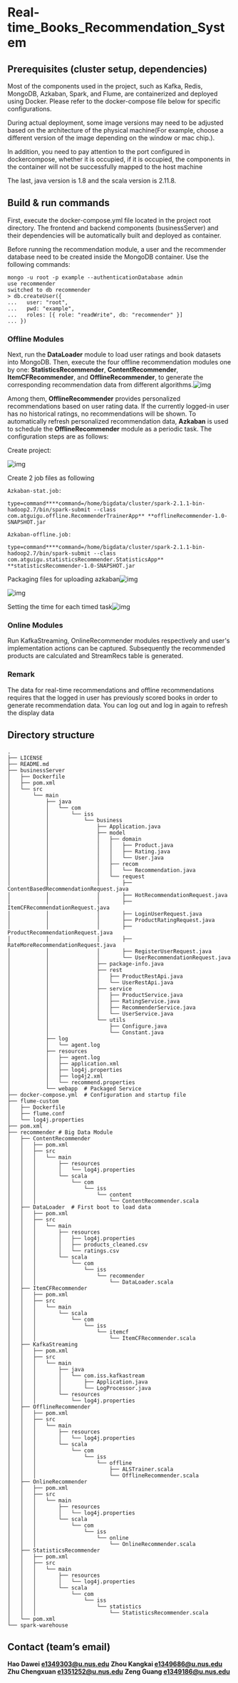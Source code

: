 # Real-time_Books_Recommendation_System
## Prerequisites (cluster setup, dependencies)

Most of the components used in the project, such as Kafka, Redis, MongoDB, Azkaban, Spark, and Flume, are containerized and deployed using Docker. Please refer to the docker-compose file below for specific configurations. 

During actual deployment, some image versions may need to be adjusted based on the architecture of the physical machine(For example, choose a different version of the image depending on the window or mac chip.).

In addition, you need to pay attention to the port configured in dockercompose, whether it is occupied, if it is occupied, the components in the container will not be successfully mapped to the host machine

The last, java version is 1.8 and the scala version is 2.11.8.



## Build & run commands

First, execute the docker-compose.yml file located in the project root directory. The frontend and backend components (businessServer) and their dependencies will be automatically built and deployed as container.

Before running the recommendation module, a user and the recommender database need to be created inside the MongoDB container. Use the following commands:

```
mongo -u root -p example --authenticationDatabase admin
use recommender
switched to db recommender
> db.createUser({
...   user: "root",
...   pwd: "example",
...   roles: [{ role: "readWrite", db: "recommender" }]
... })
```



### Offline Modules

Next, run the **DataLoader** module to load user ratings and book datasets into MongoDB. Then, execute the four offline recommendation modules one by one: **StatisticsRecommender**, **ContentRecommender**, **ItemCFRecommender**, and **OfflineRecommender**, to generate the corresponding recommendation data from different algorithms.![img](https://lh7-rt.googleusercontent.com/docsz/AD_4nXeZIe91GLD8hQrqsJqORhC1e167M3hB8gRhZszYFDNT9j_wPtZSyEnyTgLV40c7wbGPuQJICCvjZiI0IVdr_VpynRjLl9O3xSjjKHmefFu0Y27K9PRYeXuJwWix6hWzNqWC4QyJyA?key=uUGYfvp8LzmhFXRkoX8qG9pB)

Among them, **OfflineRecommender** provides personalized recommendations based on user rating data. If the currently logged-in user has no historical ratings, no recommendations will be shown. To automatically refresh personalized recommendation data, **Azkaban** is used to schedule the **OfflineRecommender** module as a periodic task. The configuration steps are as follows:

Create project:

![img](https://lh7-rt.googleusercontent.com/docsz/AD_4nXfGiHdq4HkoKiFhhPGyF4N3cFU2QaRQNiqCHdO-qH5DIxqQ_erWMlPiXwHxl07huGO4NlK-2XrtFFw997KJ7XI0JQGEft2wkhVoCho4EPDp3U5sLkgfsJE4HoCzSWNf_u_biHSo?key=uUGYfvp8LzmhFXRkoX8qG9pB)

Create 2 job files as following

```
Azkaban-stat.job:

type=command****command=/home/bigdata/cluster/spark-2.1.1-bin-hadoop2.7/bin/spark-submit --class com.atguigu.offline.RecommenderTrainerApp** **offlineRecommender-1.0-SNAPSHOT.jar

Azkaban-offline.job:

type=command****command=/home/bigdata/cluster/spark-2.1.1-bin-hadoop2.7/bin/spark-submit --class com.atguigu.statisticsRecommender.StatisticsApp** **statisticsRecommender-1.0-SNAPSHOT.jar
```

Packaging files for uploading azkaban![img](https://lh7-rt.googleusercontent.com/docsz/AD_4nXf4VUhhtfW3alZGQACiHt-apTBWYY5CUQEpHzQOFhvfpGf7QfEdKjPNOynhQLMBCQQ9lkrOTejy0UNBhh5otixQq5BiN8hcV_oQGdSsupRM8-j_OMxB2T-buiuI5A7Ua1E2ViCgXg?key=uUGYfvp8LzmhFXRkoX8qG9pB)

![img](https://lh7-rt.googleusercontent.com/docsz/AD_4nXd6h8wIfTQvXEfdrjwc_6H0wKiK_1lAtsGlCoRj9mH_mDe9JzUHLsdV7VovWcGRGnlMSdTZAzPTuoBH5Vxk7rFvCkjalrfrZDZstvBIQ0KY6Oq7X6u9tTPs2iyUiAhSInuUudbYMg?key=uUGYfvp8LzmhFXRkoX8qG9pB)

Setting the time for each timed task![img](https://lh7-rt.googleusercontent.com/docsz/AD_4nXfdqX59Dep1jDuVRJqByP1W98ThfbGCuaYZIBzdn7dwLLv-HjpHv761q5wPobQAlnkSJv04glkwtOimX7W1mlCJ_waLsUqE58Y_cGHpFur7uChKDiB7g0jRdivH50EGf5M5JYE6KA?key=uUGYfvp8LzmhFXRkoX8qG9pB)



### Online Modules

Run KafkaStreaming, OnlineRecommender modules respectively and user's implementation actions can be captured. Subsequently the recommended products are calculated and StreamRecs table is generated.



### Remark

The data for real-time recommendations and offline recommendations requires that the logged in user has previously scored books in order to generate recommendation data. You can log out and log in again to refresh the display data



## Directory structure

```Shell
.
├── LICENSE
├── README.md
├── businessServer
│   ├── Dockerfile
│   ├── pom.xml
│   └── src
│       └── main
│           ├── java
│           │   └── com
│           │       └── iss
│           │           └── business
│           │               ├── Application.java
│           │               ├── model
│           │               │   ├── domain
│           │               │   │   ├── Product.java
│           │               │   │   ├── Rating.java
│           │               │   │   └── User.java
│           │               │   ├── recom
│           │               │   │   └── Recommendation.java
│           │               │   └── request
│           │               │       ├── ContentBasedRecommendationRequest.java
│           │               │       ├── HotRecommendationRequest.java
│           │               │       ├── ItemCFRecommendationRequest.java
│           │               │       ├── LoginUserRequest.java
│           │               │       ├── ProductRatingRequest.java
│           │               │       ├── ProductRecommendationRequest.java
│           │               │       ├── RateMoreRecommendationRequest.java
│           │               │       ├── RegisterUserRequest.java
│           │               │       └── UserRecommendationRequest.java
│           │               ├── package-info.java
│           │               ├── rest
│           │               │   ├── ProductRestApi.java
│           │               │   └── UserRestApi.java
│           │               ├── service
│           │               │   ├── ProductService.java
│           │               │   ├── RatingService.java
│           │               │   ├── RecommenderService.java
│           │               │   └── UserService.java
│           │               └── utils
│           │                   ├── Configure.java
│           │                   └── Constant.java
│           ├── log
│           │   └── agent.log
│           ├── resources
│           │   ├── agent.log
│           │   ├── application.xml
│           │   ├── log4j.properties
│           │   ├── log4j2.xml
│           │   └── recommend.properties
│           └── webapp	# Packaged Service
├── docker-compose.yml	# Configuration and startup file
├── flume-custom
│   ├── Dockerfile
│   ├── flume.conf
│   └── log4j.properties
├── pom.xml
├── recommender	# Big Data Module
│   ├── ContentRecommender
│   │   ├── pom.xml
│   │   ├── src
│   │   │   └── main
│   │   │       ├── resources
│   │   │       │   └── log4j.properties
│   │   │       └── scala
│   │   │           └── com
│   │   │               └── iss
│   │   │                   └── content
│   │   │                       └── ContentRecommender.scala
│   ├── DataLoader	# First boot to load data
│   │   ├── pom.xml
│   │   ├── src
│   │   │   └── main
│   │   │       ├── resources
│   │   │       │   ├── log4j.properties
│   │   │       │   ├── products_cleaned.csv
│   │   │       │   └── ratings.csv
│   │   │       └── scala
│   │   │           └── com
│   │   │               └── iss
│   │   │                   └── recommender
│   │   │                       └── DataLoader.scala
│   ├── ItemCFRecommender
│   │   ├── pom.xml
│   │   ├── src
│   │   │   └── main
│   │   │       └── scala
│   │   │           └── com
│   │   │               └── iss
│   │   │                   └── itemcf
│   │   │                       └── ItemCFRecommender.scala
│   ├── KafkaStreaming
│   │   ├── pom.xml
│   │   ├── src
│   │   │   └── main
│   │   │       ├── java
│   │   │       │   └── com.iss.kafkastream
│   │   │       │       ├── Application.java
│   │   │       │       └── LogProcessor.java
│   │   │       └── resources
│   │   │           └── log4j.properties
│   ├── OfflineRecommender
│   │   ├── pom.xml
│   │   ├── src
│   │   │   └── main
│   │   │       ├── resources
│   │   │       │   └── log4j.properties
│   │   │       └── scala
│   │   │           └── com
│   │   │               └── iss
│   │   │                   └── offline
│   │   │                       ├── ALSTrainer.scala
│   │   │                       └── OfflineRecommender.scala
│   ├── OnlineRecommender
│   │   ├── pom.xml
│   │   ├── src
│   │   │   └── main
│   │   │       ├── resources
│   │   │       │   └── log4j.properties
│   │   │       └── scala
│   │   │           └── com
│   │   │               └── iss
│   │   │                   └── online
│   │   │                       └── OnlineRecommender.scala
│   ├── StatisticsRecommender
│   │   ├── pom.xml
│   │   ├── src
│   │   │   └── main
│   │   │       ├── resources
│   │   │       │   └── log4j.properties
│   │   │       └── scala
│   │   │           └── com
│   │   │               └── iss
│   │   │                   └── statistics
│   │   │                       └── StatisticsRecommender.scala
│   └── pom.xml
└── spark-warehouse
```



## Contact (team’s email)

**Hao Dawei      e1349303@u.nus.edu**
**Zhou Kangkai   e1349686@u.nus.edu**
**Zhu Chengxuan  e1351252@u.nus.edu**
**Zeng Guang    e1349186@u.nus.edu**
